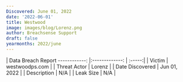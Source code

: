 ```yaml
---
Discovered: June 01, 2022
date: '2022-06-01'
title: Westwood
image: images/blog/Lorenz.png
author: Breachsense Support
draft: false
yearmonths: 2022/june
---
```



| Data Breach Report
------------:   |:-------------:    | :-----:|
| Victim    | westwoodps.com      | 
| Threat Actor    | Lorenz      | 
| Date Discovered    | Jun 01, 2022      | 
| Description    | N/A      | 
| Leak Size    | N/A      | 

